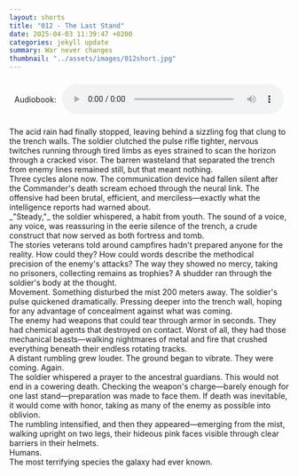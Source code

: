 ```yaml
---
layout: shorts
title: "012 - The Last Stand"
date: 2025-04-03 11:39:47 +0200
categories: jekyll update
summary: War never changes
thumbnail: "../assets/images/012short.jpg"
---
```


<div id="dbxaudio" style="display: flex; align-items: center; justify-content: center; text-align: left; margin: 20px auto; height: 60px; max-width: 600px;">
  <span style="margin-right: 10px;">Audiobook:</span>
  <audio controls style="width: 100%; max-width: 400px;">
    <source src="../assets/audio/LastStand.mp3" type="audio/mpeg">
    Your browser does not support the audio element.
  </audio>
</div>
The acid rain had finally stopped, leaving behind a sizzling fog that clung to the trench walls. The soldier clutched the pulse rifle tighter, nervous twitches running through tired limbs as eyes strained to scan the horizon through a cracked visor. The barren wasteland that separated the trench from enemy lines remained still, but that meant nothing.<br>
Three cycles alone now. The communication device had fallen silent after the Commander's death scream echoed through the neural link. The offensive had been brutal, efficient, and merciless—exactly what the intelligence reports had warned about.<br>
_"Steady,"_ the soldier whispered, a habit from youth. The sound of a voice, any voice, was reassuring in the eerie silence of the trench, a crude construct that now served as both fortress and tomb.<br>
The stories veterans told around campfires hadn't prepared anyone for the reality. How could they? How could words describe the methodical precision of the enemy's attacks? The way they showed no mercy, taking no prisoners, collecting remains as trophies? A shudder ran through the soldier's body at the thought.<br>
Movement. Something disturbed the mist 200 meters away. The soldier's pulse quickened dramatically. Pressing deeper into the trench wall, hoping for any advantage of concealment against what was coming.<br>
The enemy had weapons that could tear through armor in seconds. They had chemical agents that destroyed on contact. Worst of all, they had those mechanical beasts—walking nightmares of metal and fire that crushed everything beneath their endless rotating tracks.<br>
A distant rumbling grew louder. The ground began to vibrate. They were coming. Again.<br>
The soldier whispered a prayer to the ancestral guardians. This would not end in a cowering death. Checking the weapon's charge—barely enough for one last stand—preparation was made to face them. If death was inevitable, it would come with honor, taking as many of the enemy as possible into oblivion.<br>
The rumbling intensified, and then they appeared—emerging from the mist, walking upright on two legs, their hideous pink faces visible through clear barriers in their helmets.<br>
Humans.<br>
The most terrifying species the galaxy had ever known.<br>
